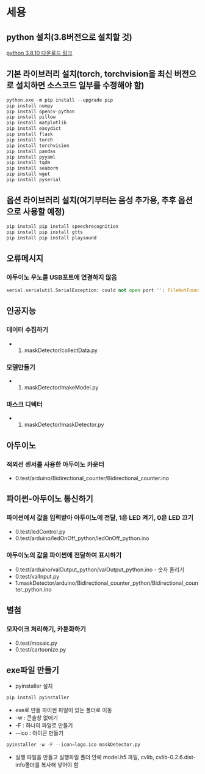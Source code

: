 # 세용

## python 설치(3.8버전으로 설치할 것)
[python 3.8.10 다운로드 링크](https://www.python.org/ftp/python/3.8.10/python-3.8.10-amd64.exe)  

## 기본 라이브러리 설치(torch, torchvision을 최신 버전으로 설치하면 소스코드 일부를 수정해야 함)
```python
python.exe -m pip install --upgrade pip
pip install numpy
pip install opencv-python
pip install pillow
pip install matplotlib
pip install easydict
pip install flask
pip install torch
pip install torchvision
pip install pandas
pip install pyyaml
pip install tqdm
pip install seaborn
pip install wget
pip install pyserial
```

## 옵션 라이브러리 설치(여기부터는 음성 추가용, 추후 옵션으로 사용할 예정)
```python
pip install pip install speechrecognition
pip install pip install gtts
pip install pip install playsound
```

## 오류메시지
### 아두이노 우노를 USB포트에 연결하지 않음
```python
serial.serialutil.SerialException: could not open port '': FileNotFoundError(2, '지정된 경로를 찾을 수 없습니다.', None, 3)
```

##
## 인공지능
### 데이터 수집하기
- 1. maskDetector/collectData.py

### 모델만들기
- 1. maskDetector/makeModel.py

### 마스크 디텍터
- 1. maskDetector/maskDetector.py


##
## 아두이노
### 적외선 센서를 사용한 아두이노 카운터
- 0.test/arduino/Bidirectional_counter/Bidirectional_counter.ino


##
## 파이썬-아두이노 통신하기
### 파이썬에서 값을 입력받아 아두이노에 전달, 1은 LED 켜기, 0은 LED 끄기
- 0.test/ledControl.py
- 0.test/arduino/ledOnOff_python/ledOnOff_python.ino

### 아두이노의 값을 파이썬에 전달하여 표시하기
- 0.test/arduino/valOutput_python/valOutput_python.ino - 숫자 올리기
- 0.test/valInput.py
- 1.maskDetector/arduino/Bidirectional_counter_python/Bidirectional_counter_python.ino


##
## 별첨
### 모자이크 처리하기, 카툰화하기
- 0.test/mosaic.py
- 0.test/cartoonize.py


##
## exe파일 만들기
- pyinstaller 설치

```python
pip install pyinstaller
```
- exe로 만들 파이썬 파일이 있는 폴더로 이동
- -w : 콘솔창 없애기
- -F : 하나의 파일로 만들기
- --ico : 아이콘 만들기

```python
pyinstaller -w -F --icon=logo.ico maskDetector.py
```

- 실행 파일을 만들고 실행파일 폴더 안에 model.h5 파일, cvlib, cvlib-0.2.6.dist-info폴더를 복사해 넣어야 함


